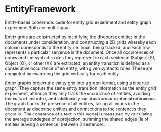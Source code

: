 EntityFramework
===============

Entity-based coherence: code for entity grid experiment and entity graph experiment
Both are multilingual. 

Entity grids are constructed by identifying the discourse entities in the documents
under consideration, and constructing a 2D grids whereby each column corresponds to the entity,
i.e. noun, being tracked, and each row represents a particular sentence in the document. Once all occurrences of nouns 
and the syntactic roles they represent in each sentence (Subject (S), Object (O), or other (X)) are extracted, 
an entity transition is deﬁned as a consecutive occurrence of an entity, with given syntactic roles. These are computed 
by examining the grid vertically for each entity. 

Entity graphs project the entity grid into a graph format, using a bipartite graph. They
 capture the same entity transition information as the entity grid experiment, although they
only track the occurrance of entities, avoiding the nulls of the other, and additionally can track
cross-sentenial references. The graph tracks the presence of all entities, taking all nouns in the document as discourse
entities,and connections to the sentences they occur in. 
The coherence of a text in this model is measured by calculating the average outdegree
of a projection, summing the shared edges (ie of entities leaving a sentence) between 2 sentences.
